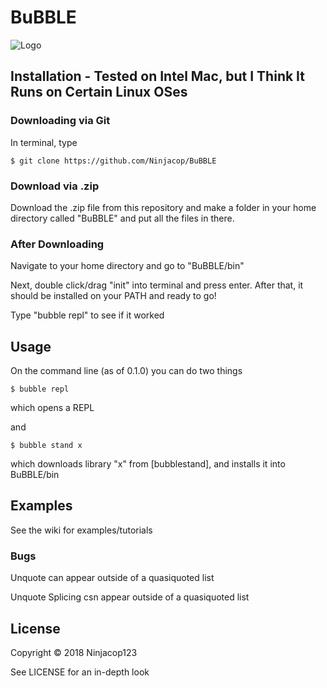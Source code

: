 # BuBBLE

![Logo](https://github.com/Ninjacop/BuBBLE/blob/master/Bubble.png)

## Installation - Tested on Intel Mac, but I Think It Runs on Certain Linux OSes 
    
### Downloading via Git
In terminal, type 
    
    $ git clone https://github.com/Ninjacop/BuBBLE


### Download via .zip
Download the .zip file from this repository and make a folder in your home directory called "BuBBLE" and put all the files in there.

### After Downloading 
Navigate to your home directory and go to "BuBBLE/bin"

Next, double click/drag "init" into terminal and press enter. After that, it should be installed on your PATH and ready to go!

Type "bubble repl" to see if it worked



## Usage
    
On the command line (as of 0.1.0) you can do two things

    $ bubble repl
which opens a REPL

and 

    $ bubble stand x
which downloads library "x" from [bubblestand], and installs it into BuBBLE/bin
    

      
## Examples  
      
See the wiki for examples/tutorials
      
### Bugs  
      
Unquote can appear outside of a quasiquoted list

Unquote Splicing csn appear outside of a quasiquoted list  

      
## License  
      
Copyright © 2018 Ninjacop123

See LICENSE for an in-depth look 
